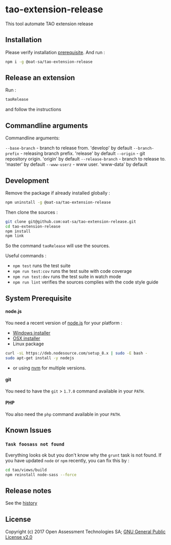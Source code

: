 # tao-extension-release

This tool automate TAO extension release

## Installation

Please verify installation [prerequisite](#prerequisite). And run :

```sh
npm i -g @oat-sa/tao-extension-release
```

## Release an extension

Run :

```sh
taoRelease
```

and follow the instructions

## Commandline arguments

Commandline arguments:

`--base-branch` - branch to release from. 'develop' by default
`--branch-prefix` - releasing branch prefix. 'release' by default
`--origin` - git repository origin. 'origin' by default
`--release-branch` - branch to release to. 'master' by default
`--www-userz` - www user. 'www-data' by default

## Development

Remove the package if already installed globally :

```sh
npm uninstall -g @oat-sa/tao-extension-release
```

Then clone the sources :

```sh
git clone git@github.com:oat-sa/tao-extension-release.git
cd tao-extension-release
npm install
npm link
```

So the command `taoRelease` will use the sources.

Useful commands :

 - `npm test` runs the test suite
 - `npm run test:cov` runs the test suite with code coverage
 - `npm run test:dev` runs the test suite in watch mode
 - `npm run lint` verifies the sources complies with the code style guide


## System Prerequisite
<a name="prerequisite"></a>

#### node.js

You need a recent version of [node.js](https://nodejs.org) for your platform :

 - [Windows installer](https://nodejs.org/dist/v8.7.0/node-v8.7.0-x86.msi)
 - [OSX installer](https://nodejs.org/dist/v8.7.0/node-v8.7.0.pkg)
 - Linux package
```sh
curl -sL https://deb.nodesource.com/setup_8.x | sudo -E bash -
sudo apt-get install -y nodejs
```
 - or using [nvm](https://github.com/creationix/nvm#installation) for multiple versions.

#### git

You need to have the `git` > `1.7.0` command available in your `PATH`.

#### PHP

You also need the `php` command available in your `PATH`.

## Known Issues

### `Task foosass not found`

Everything looks ok but you don't know why the `grunt` task is not found. If you have updated `node` or `npm` recently, you can fix this by :

```sh
cd tao/views/build
npm reinstall node-sass --force
```

## Release notes

See the [history](HISTORY.md)

## License

Copyright (c) 2017 Open Assessment Technologies SA;
[GNU General Public License v2.0](https://github.com/oat-sa/tao-extension-release/blob/master/LICENSE)
